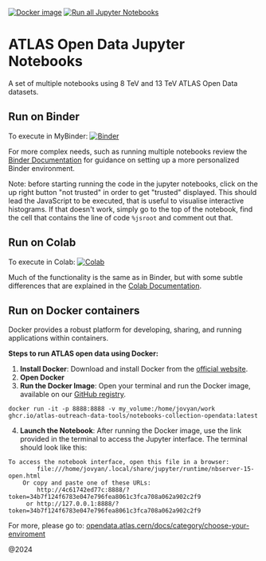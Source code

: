 [![Docker image](https://github.com/atlas-outreach-data-tools/notebooks-collection-opendata/actions/workflows/docker_push.yml/badge.svg)](https://github.com/atlas-outreach-data-tools/notebooks-collection-opendata/actions/workflows/docker_push.yml) [![Run all Jupyter Notebooks](https://github.com/atlas-outreach-data-tools/notebooks-collection-opendata/actions/workflows/notebooks-health-check.yml/badge.svg)](https://github.com/atlas-outreach-data-tools/notebooks-collection-opendata/actions/workflows/notebooks-health-check.yml)
# ATLAS Open Data Jupyter Notebooks
A set of multiple notebooks using 8 TeV and 13 TeV ATLAS Open Data datasets.

## Run on Binder
To execute in MyBinder:
[![Binder](https://mybinder.org/badge_logo.svg)](https://mybinder.org/v2/gh/atlas-outreach-data-tools/notebooks-collection-opendata/HEAD)

For more complex needs, such as running multiple notebooks review the [Binder Documentation](https://mybinder.readthedocs.io/en/latest/#) for guidance on setting up a more personalized Binder environment.

Note: before starting running the code in the jupyter notebooks, click on the up right button "not trusted" in order to get "trusted" displayed. This should lead the JavaScript to be executed, that is useful to visualise interactive histograms. If that doesn't work, simply go to the top of the notebook, find the cell that contains the line of code `%jsroot` and comment out that.

## Run on Colab
To execute in Colab:
[![Colab](https://colab.research.google.com/assets/colab-badge.svg)](https://colab.research.google.com/github/atlas-outreach-data-tools/notebooks-collection-opendata.git)

Much of the functionality is the same as in Binder, but with some subtle differences that are explained in the [Colab Documentation](https://colab.research.google.com).

## Run on Docker containers

Docker provides a robust platform for developing, sharing, and running applications within containers.

**Steps to run ATLAS open data using Docker:**

1. **Install Docker**: Download and install Docker from the [official website](https://docs.docker.com/get-docker/). 
2. **Open Docker**
3.  **Run the Docker Image**: Open your terminal and run the Docker image, available on our [GitHub registry](https://github.com/atlas-outreach-data-tools/notebooks-collection-opendata/pkgs/container/notebooks-collection-opendata).
```
docker run -it -p 8888:8888 -v my_volume:/home/jovyan/work ghcr.io/atlas-outreach-data-tools/notebooks-collection-opendata:latest
```
4. **Launch the Notebook**: After running the Docker image, use the link provided in the terminal to access the Jupyter interface. The terminal should look like this:
```
To access the notebook interface, open this file in a browser:
        file:///home/jovyan/.local/share/jupyter/runtime/nbserver-15-open.html
    Or copy and paste one of these URLs:
        http://4c61742ed77c:8888/?token=34b7f124f6783e047e796fea8061c3fca708a062a902c2f9
     or http://127.0.0.1:8888/?token=34b7f124f6783e047e796fea8061c3fca708a062a902c2f9
```

For more, please go to: [opendata.atlas.cern/docs/category/choose-your-enviroment](https://opendata.atlas.cern/docs/category/choose-your-enviroment)

@2024
